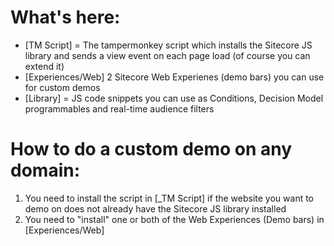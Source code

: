 # What's here:

- [TM Script] = The tampermonkey script which installs the Sitecore JS library and sends a view event on each page load (of course you can extend it)
 -  [Experiences/Web] 2 Sitecore Web Experienes (demo bars) you can use for custom demos 
- [Library] = JS code snippets you can use as Conditions, Decision Model programmables and real-time audience filters

# How to do a custom demo on any domain:

 1. You need to install the script in [_TM Script] if the website you want
    to demo on does not already have the Sitecore JS library installed
 2. You need to "install" one or both of the Web Experiences (Demo bars) in
        [Experiences/Web]
